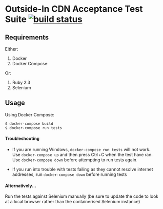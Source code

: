 # Outside-In CDN Acceptance Test Suite [![build status](https://travis-ci.org/rhargreaves/spa-demo-test-suite.svg)](https://travis-ci.org/rhargreaves/spa-demo-test-suite)

## Requirements

Either:

1. Docker
2. Docker Compose

Or:

1. Ruby 2.3
3. Selenium

## Usage

Using Docker Compose:

```
$ docker-compose build
$ docker-compose run tests
```

#### Troubleshooting

* If you are running Windows, `docker-compose run tests` will not work. Use `docker-compose up` and then press Ctrl+C when the test have ran. Use `docker-compose down` before attempting to run tests again.

* If you run into trouble with tests failing as they cannot resolve internet addresses, run `docker-compose down` before running tests

####  Alternatively...

Run the tests against Selenium manually (be sure to update the code to look at a local browser rather than the containerised Selenium instance)



